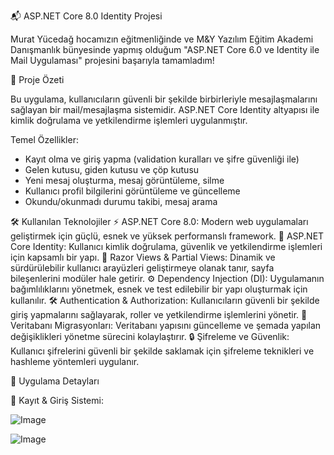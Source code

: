 📬 ASP.NET Core 8.0 Identity Projesi

Murat Yücedağ hocamızın eğitmenliğinde ve M&Y Yazılım Eğitim Akademi Danışmanlık bünyesinde yapmış olduğum "ASP.NET Core 6.0 ve Identity ile Mail Uygulaması" projesini başarıyla tamamladım!

🚀 Proje Özeti

Bu uygulama, kullanıcıların güvenli bir şekilde birbirleriyle mesajlaşmalarını sağlayan bir mail/mesajlaşma sistemidir. ASP.NET Core Identity altyapısı ile kimlik doğrulama ve yetkilendirme işlemleri uygulanmıştır.

Temel Özellikler:
 * Kayıt olma ve giriş yapma (validation kuralları ve şifre güvenliği ile)
 * Gelen kutusu, giden kutusu ve çöp kutusu
 * Yeni mesaj oluşturma, mesaj görüntüleme, silme
 * Kullanıcı profil bilgilerini görüntüleme ve güncelleme
 * Okundu/okunmadı durumu takibi, mesaj arama

🛠️ Kullanılan Teknolojiler
⚡ ASP.NET Core 8.0: Modern web uygulamaları geliştirmek için güçlü, esnek ve yüksek performanslı framework.
🔑 ASP.NET Core Identity: Kullanıcı kimlik doğrulama, güvenlik ve yetkilendirme işlemleri için kapsamlı bir yapı.
🎨 Razor Views & Partial Views: Dinamik ve sürdürülebilir kullanıcı arayüzleri geliştirmeye olanak tanır, sayfa bileşenlerini modüler hale getirir.
⚙️ Dependency Injection (DI): Uygulamanın bağımlılıklarını yönetmek, esnek ve test edilebilir bir yapı oluşturmak için kullanılır.
🛠️ Authentication & Authorization: Kullanıcıların güvenli bir şekilde giriş yapmalarını sağlayarak, roller ve yetkilendirme işlemlerini yönetir.
🔄 Veritabanı Migrasyonları: Veritabanı yapısını güncelleme ve şemada yapılan değişiklikleri yönetme sürecini kolaylaştırır.
🔒 Şifreleme ve Güvenlik: Kullanıcı şifrelerini güvenli bir şekilde saklamak için şifreleme teknikleri ve hashleme yöntemleri uygulanır.

🧰 Uygulama Detayları

🔐 Kayıt & Giriş Sistemi:

![Image](https://github.com/user-attachments/assets/67d95ad5-e534-4c8b-9c56-fc95dd3caf0d)

![Image](https://github.com/user-attachments/assets/90d323ab-9e8c-4700-98de-50ff88c95261)
